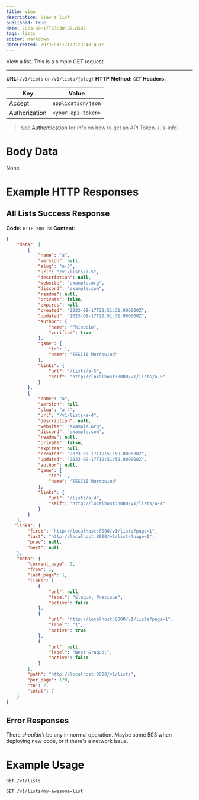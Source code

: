 ```yaml
---
title: View
description: View a list
published: true
date: 2023-09-17T23:30:37.858Z
tags: lists
editor: markdown
dateCreated: 2023-09-17T23:23:48.451Z
---
```


View a list. This is a simple GET request.

___

**URL:** `/v1/lists` or `/v1/lists/{slug}`
**HTTP Method:** `GET`
**Headers:**

| Key | Value |
|-----|-------|
| Accept | `application/json` |
| Authorization | `<your-api-token>` |

> See [Authentication](/authentication) for info on how to get an API Token.
{.is-info}

# Body Data

None

# Example HTTP Responses

## All Lists Success Response

**Code:** `HTTP 200 OK`
**Content:**

```json
{
    "data": [
        {
            "name": "a",
            "version": null,
            "slug": "a-5",
            "url": "/v1/lists/a-5",
            "description": null,
            "website": "example.org",
            "discord": "example.com",
            "readme": null,
            "private": false,
            "expires": null,
            "created": "2023-09-17T22:51:31.000000Z",
            "updated": "2023-09-17T22:51:31.000000Z",
            "author": {
                "name": "Phinocio",
                "verified": true
            },
            "game": {
                "id": 1,
                "name": "TESIII Morrowind"
            },
            "links": {
                "url": "/lists/a-5",
                "self": "http://localhost:8000/v1/lists/a-5"
            }
        },
        {
            "name": "a",
            "version": null,
            "slug": "a-4",
            "url": "/v1/lists/a-4",
            "description": null,
            "website": "example.org",
            "discord": "example.com",
            "readme": null,
            "private": false,
            "expires": null,
            "created": "2023-09-17T19:51:59.000000Z",
            "updated": "2023-09-17T19:51:59.000000Z",
            "author": null,
            "game": {
                "id": 1,
                "name": "TESIII Morrowind"
            },
            "links": {
                "url": "/lists/a-4",
                "self": "http://localhost:8000/v1/lists/a-4"
            }
        }
    ],
   "links": {
        "first": "http://localhost:8000/v1/lists?page=1",
        "last": "http://localhost:8000/v1/lists?page=1",
        "prev": null,
        "next": null
    },
    "meta": {
        "current_page": 1,
        "from": 1,
        "last_page": 1,
        "links": [
            {
                "url": null,
                "label": "&laquo; Previous",
                "active": false
            },
            {
                "url": "http://localhost:8000/v1/lists?page=1",
                "label": "1",
                "active": true
            },
            {
                "url": null,
                "label": "Next &raquo;",
                "active": false
            }
        ],
        "path": "http://localhost:8000/v1/lists",
        "per_page": 120,
        "to": 7,
        "total": 7
    }
}
```

## Error Responses

There *shouldn't* be any in normal operation. Maybe some 503 when deploying new code, or if there's a network issue.


# Example Usage

`GET /v1/lists`

`GET /v1/lists/my-awesome-list`